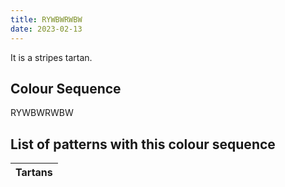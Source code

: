 ```yaml
---
title: RYWBWRWBW
date: 2023-02-13
---
```

<no value>

It is a <no value> stripes tartan.


## Colour Sequence
RYWBWRWBW

## List of patterns with this colour sequence

| Tartans |
|---------------|
